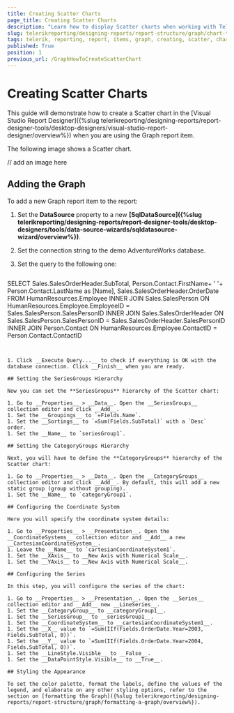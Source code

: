```yaml
---
title: Creating Scatter Charts
page_title: Creating Scatter Charts
description: "Learn how to display Scatter charts when working with Telerik Reporting."
slug: telerikreporting/designing-reports/report-structure/graph/chart-types/scatter-charts/how-to-create-scatter-chart
tags: telerik, reporting, report, items, graph, creating, scatter, chart
published: True
position: 1
previous_url: /GraphHowToCreateScatterChart
---
```


# Creating Scatter Charts

This guide will demonstrate how to create a Scatter chart in the [Visual Studio Report Designer]({%slug telerikreporting/designing-reports/report-designer-tools/desktop-designers/visual-studio-report-designer/overview%}) when you are using the Graph report item. 

The following image shows a Scatter chart.

// add an image here 

## Adding the Graph 

To add a new Graph report item to the report: 

1. Set the __DataSource__ property to a new __[SqlDataSource]({%slug telerikreporting/designing-reports/report-designer-tools/desktop-designers/tools/data-source-wizards/sqldatasource-wizard/overview%})__.
1. Set the connection string to the demo AdventureWorks database.
1. Set the query to the following one:

  
      ````sql
SELECT Sales.SalesOrderHeader.SubTotal, Person.Contact.FirstName+ ' '+ Person.Contact.LastName as [Name],
Sales.SalesOrderHeader.OrderDate
FROM  HumanResources.Employee
INNER JOIN Sales.SalesPerson ON HumanResources.Employee.EmployeeID = Sales.SalesPerson.SalesPersonID
INNER JOIN Sales.SalesOrderHeader ON Sales.SalesPerson.SalesPersonID = Sales.SalesOrderHeader.SalesPersonID
INNER JOIN Person.Contact ON HumanResources.Employee.ContactID = Person.Contact.ContactID
````


1. Click __Execute Query...__ to check if everything is OK with the database connection. Click __Finish__ when you are ready. 
   
## Setting the SeriesGroups Hierarchy 

Now you can set the **SeriesGropus** hierarchy of the Scatter chart: 

1. Go to __Properties__ > __Data__. Open the __SeriesGroups__ collection editor and click __Add__.
1. Set the __Groupings__ to `=Fields.Name`.
1. Set the __Sortings__ to `=Sum(Fields.SubTotal)` with a `Desc` order. 
1. Set the __Name__ to `seriesGroup1`. 

## Setting the CategoryGroups Hierarchy

Next, you will have to define the **CategoryGroups** hierarchy of the Scatter chart:

1. Go to __Properties__ > __Data__. Open the __CategoryGroups__ collection editor and click __Add__. By default, this will add a new static group (group without grouping).
1. Set the __Name__ to `categoryGroup1`. 

## Configuring the Coordinate System

Here you will specify the coordinate system details: 

1. Go to __Properties__ > __Presentation__. Open the __CoordinateSystems__ collection editor and __Add__ a new __CartesianCoordinateSystem__. 
1. Leave the __Name__ to `cartesianCoordinateSystem1`. 
1. Set the __XAxis__ to __New Axis with Numerical Scale__. 
1. Set the __YAxis__ to __New Axis with Numerical Scale__. 

## Configuring the Series

In this step, you will configure the series of the chart:

1. Go to __Properties__ > __Presentation__. Open the __Series__ collection editor and __Add__ new __LineSeries__. 
1. Set the __CategoryGroup__ to __categoryGroup1__. 
1. Set the __SeriesGroup__ to __seriesGroup1__. 
1. Set the __CoordinateSystem__ to __cartesianCoordinateSystem1__. 
1. Set the __X__ value to `=Sum(IIf(Fields.OrderDate.Year=2003, Fields.SubTotal, 0))`.
1. Set the __Y__ value to `=Sum(IIf(Fields.OrderDate.Year=2004, Fields.SubTotal, 0))`.
1. Set the __LineStyle.Visible__ to __False__. 
1. Set the __DataPointStyle.Visible__ to __True__. 

## Styling the Appearance   

To set the color palette, format the labels, define the values of the legend, and elaborate on any other styling options, refer to the section on [formatting the Graph]({%slug telerikreporting/designing-reports/report-structure/graph/formatting-a-graph/overview%}). 

